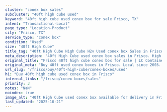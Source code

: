 ```yaml
---
cluster: "conex box sales"
subcluster: "40ft high cube used"
keyword: "40ft high cube used conex box for sale Frisco, TX"
intent: "Transactional-Local"
page_type: "Location-Product"
city: "Frisco, TX"
service_type: "conex box"
condition: "Used"
size: "40ft High Cube"
title_tag: "40ft High Cube High Cube H2v Used conex box Sales in Frisco | LC Container"
meta_description: "40ft High Cube used conex box sales in Frisco. High cube containers with extra height. Fast delivery, competitive pricing. Serving conex boxes area. Quote ID: TZ0. Call (214) 524-4168 for your free quote today."
original_title: "Frisco 40ft high cube conex box for sale | LC Container"
original_meta: "Buy 40ft used conex boxes in Frisco. Local since 2003. New & used inventory. Fast delivery. Get your free quote — call (214) 524-4168 today."
url_slug: "/frisco/buy/40ft-high-cube/conex-boxes/used"
h1: "Buy 40ft high cube used conex box in Frisco"
internal_links: "/frisco/conex-boxes/sales"
priority: 3
notes: "NaN"
noindex: true
image_alt: "40ft High Cube used conex box available for delivery in Frisco"
last_updated: "2025-10-21"
---
```


<!-- TODO: Add unique city/inventory copy, images, and internal links here. -->
